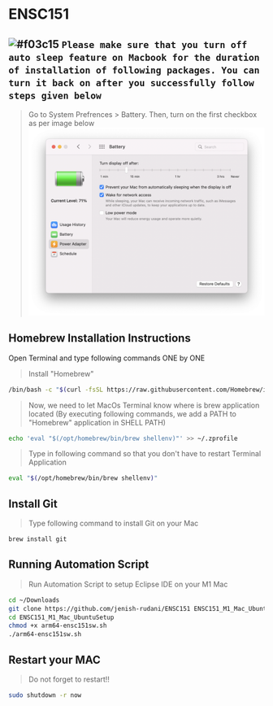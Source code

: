# ENSC151

## ![#f03c15](https://via.placeholder.com/15/f03c15/f03c15.png) `Please make sure that you turn off auto sleep feature on Macbook for the duration of installation of following packages. You can turn it back on after you successfully follow steps given below`

> Go to System Prefrences > Battery.
> Then, turn on the first checkbox as per image below
![Slepp Turn Off Instructions](Mac_System_Preferences.png?raw=true "Slepp Turn Off Instructions")

## Homebrew Installation Instructions

Open Terminal and type following commands ONE by ONE

> Install "Homebrew"

```bash
/bin/bash -c "$(curl -fsSL https://raw.githubusercontent.com/Homebrew/install/HEAD/install.sh)"
```

> Now, we need to let MacOs Terminal know where is brew application located (By executing following commands, we add a PATH to "Homebrew" application in SHELL PATH)

```bash
echo 'eval "$(/opt/homebrew/bin/brew shellenv)"' >> ~/.zprofile
```

> Type in following command so that you don't have to restart Terminal Application

```bash
eval "$(/opt/homebrew/bin/brew shellenv)"
```

## Install Git

> Type following command to install Git on your Mac

```bash
brew install git
```

## Running Automation Script

> Run Automation Script to setup Eclipse IDE on your M1 Mac

```bash
cd ~/Downloads
git clone https://github.com/jenish-rudani/ENSC151 ENSC151_M1_Mac_UbuntuSetup
cd ENSC151_M1_Mac_UbuntuSetup
chmod +x arm64-ensc151sw.sh
./arm64-ensc151sw.sh
```

## Restart your MAC
> Do not forget to restart!!

```bash
sudo shutdown -r now
```

